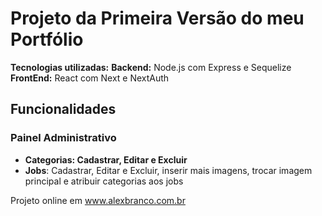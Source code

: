 Projeto da Primeira Versão do meu Portfólio
======================
**Tecnologias utilizadas:**
**Backend:** Node.js com Express e Sequelize
**FrontEnd:** React com Next e NextAuth

Funcionalidades
---------------

### Painel Administrativo

*   **Categorias: Cadastrar, Editar e Excluir**
*   **Jobs**: Cadastrar, Editar e Excluir, inserir mais imagens, trocar imagem principal e atribuir categorias aos jobs

Projeto online em www.alexbranco.com.br
